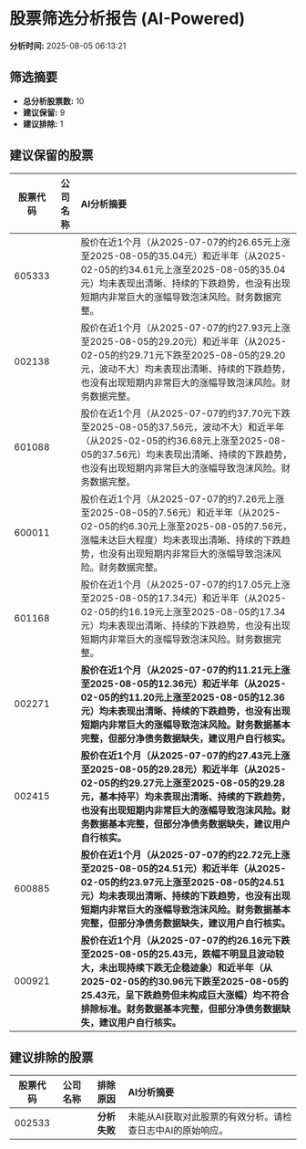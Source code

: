 # 股票筛选分析报告 (AI-Powered)

**分析时间:** 2025-08-05 06:13:21

## 筛选摘要

- **总分析股票数:** 10
- **建议保留:** 9
- **建议排除:** 1

## 建议保留的股票

| 股票代码 | 公司名称 | AI分析摘要 |
|:---:|:---:|:---|
| 605333 |  | 股价在近1个月（从2025-07-07的约26.65元上涨至2025-08-05的35.04元）和近半年（从2025-02-05的约34.61元上涨至2025-08-05的35.04元）均未表现出清晰、持续的下跌趋势，也没有出现短期内非常巨大的涨幅导致泡沫风险。财务数据完整。 |
| 002138 |  | 股价在近1个月（从2025-07-07的约27.93元上涨至2025-08-05的29.20元）和近半年（从2025-02-05的约29.71元下跌至2025-08-05的29.20元，波动不大）均未表现出清晰、持续的下跌趋势，也没有出现短期内非常巨大的涨幅导致泡沫风险。财务数据完整。 |
| 601088 |  | 股价在近1个月（从2025-07-07的约37.70元下跌至2025-08-05的37.56元，波动不大）和近半年（从2025-02-05的约36.68元上涨至2025-08-05的37.56元）均未表现出清晰、持续的下跌趋势，也没有出现短期内非常巨大的涨幅导致泡沫风险。财务数据完整。 |
| 600011 |  | 股价在近1个月（从2025-07-07的约7.26元上涨至2025-08-05的7.56元）和近半年（从2025-02-05的约6.30元上涨至2025-08-05的7.56元，涨幅未达巨大程度）均未表现出清晰、持续的下跌趋势，也没有出现短期内非常巨大的涨幅导致泡沫风险。财务数据完整。 |
| 601168 |  | 股价在近1个月（从2025-07-07的约17.05元上涨至2025-08-05的17.34元）和近半年（从2025-02-05的约16.19元上涨至2025-08-05的17.34元）均未表现出清晰、持续的下跌趋势，也没有出现短期内非常巨大的涨幅导致泡沫风险。财务数据完整。 |
| 002271 |  | **股价在近1个月（从2025-07-07的约11.21元上涨至2025-08-05的12.36元）和近半年（从2025-02-05的约11.20元上涨至2025-08-05的12.36元）均未表现出清晰、持续的下跌趋势，也没有出现短期内非常巨大的涨幅导致泡沫风险。财务数据基本完整，但部分净债务数据缺失，建议用户自行核实。** |
| 002415 |  | **股价在近1个月（从2025-07-07的约27.43元上涨至2025-08-05的29.28元）和近半年（从2025-02-05的约29.27元上涨至2025-08-05的29.28元，基本持平）均未表现出清晰、持续的下跌趋势，也没有出现短期内非常巨大的涨幅导致泡沫风险。财务数据基本完整，但部分净债务数据缺失，建议用户自行核实。** |
| 600885 |  | **股价在近1个月（从2025-07-07的约22.72元上涨至2025-08-05的24.51元）和近半年（从2025-02-05的约23.97元上涨至2025-08-05的24.51元）均未表现出清晰、持续的下跌趋势，也没有出现短期内非常巨大的涨幅导致泡沫风险。财务数据基本完整，但部分净债务数据缺失，建议用户自行核实。** |
| 000921 |  | **股价在近1个月（从2025-07-07的约26.16元下跌至2025-08-05的25.43元，跌幅不明显且波动较大，未出现持续下跌无企稳迹象）和近半年（从2025-02-05的约30.96元下跌至2025-08-05的25.43元，呈下跌趋势但未构成巨大涨幅）均不符合排除标准。财务数据基本完整，但部分净债务数据缺失，建议用户自行核实。** |

## 建议排除的股票

| 股票代码 | 公司名称 | 排除原因 | AI分析摘要 |
|:---:|:---:|:---:|:---|
| 002533 |  | **分析失败** | 未能从AI获取对此股票的有效分析。请检查日志中AI的原始响应。 |
